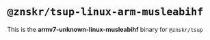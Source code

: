 # `@znskr/tsup-linux-arm-musleabihf`

This is the **armv7-unknown-linux-musleabihf** binary for `@znskr/tsup`
